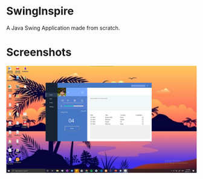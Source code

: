 # SwingInspire
A Java Swing Application made from scratch.

# Screenshots

![alt text](images/sc.png)
